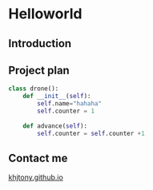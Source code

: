 # Helloworld
## Introduction
## Project plan
```python
class drone():
    def __init__(self):
        self.name="hahaha"
        self.counter = 1
        
    def advance(self):
        self.counter = self.counter +1
```

## Contact me
[khjtony.github.io](http://khjtony.github.io)

